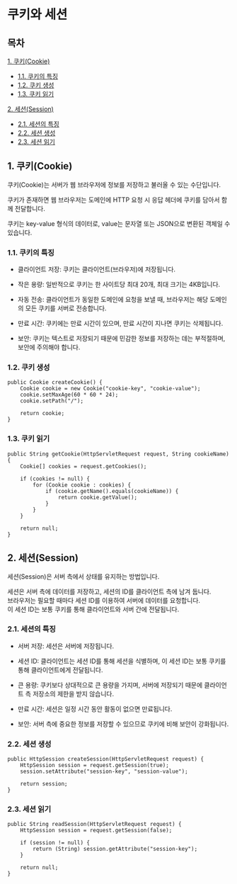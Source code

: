 # 쿠키와 세션

## 목차

[1. 쿠키(Cookie)](#1-쿠키cookie)
- [1.1. 쿠키의 특징](#11-쿠키의-특징)
- [1.2. 쿠키 생성](#12-쿠키-생성)
- [1.3. 쿠키 읽기](#13-쿠키-읽기)

[2. 세션(Session)](#2-세션session)
- [2.1. 세션의 특징](#21-세션의-특징)
- [2.2. 세션 생성](#22-세션-생성)
- [2.3. 세션 읽기](#23-세션-읽기)

## 1. 쿠키(Cookie)

쿠키(Cookie)는 서버가 웹 브라우저에 정보를 저장하고 불러올 수 있는 수단입니다.

쿠키가 존재하면 웹 브라우저는 도메인에 HTTP 요청 시 응답 헤더에 쿠키를 담아서 함께 전달합니다.

쿠키는 key-value 형식의 데이터로, value는 문자열 또는 JSON으로 변환된 객체일 수 있습니다.

### 1.1. 쿠키의 특징

- 클라이언트 저장: 쿠키는 클라이언트(브라우저)에 저장됩니다.

- 작은 용량: 일반적으로 쿠키는 한 사이트당 최대 20개, 최대 크기는 4KB입니다.

- 자동 전송: 클라이언트가 동일한 도메인에 요청을 보낼 때, 브라우저는 해당 도메인의 모든 쿠키를 서버로 전송합니다.

- 만료 시간: 쿠키에는 만료 시간이 있으며, 만료 시간이 지나면 쿠키는 삭제됩니다.

- 보안: 쿠키는 텍스트로 저장되기 때문에 민감한 정보를 저장하는 데는 부적절하며, 보안에 주의해야 합니다.

### 1.2. 쿠키 생성

```
public Cookie createCookie() {
    Cookie cookie = new Cookie("cookie-key", "cookie-value");
    cookie.setMaxAge(60 * 60 * 24);
    cookie.setPath("/");

    return cookie;
}
```

### 1.3. 쿠키 읽기

```
public String getCookie(HttpServletRequest request, String cookieName) {
    Cookie[] cookies = request.getCookies();
    
    if (cookies != null) {
        for (Cookie cookie : cookies) {
            if (cookie.getName().equals(cookieName)) {
                return cookie.getValue();
            }
        }
    }

    return null;
}
```

## 2. 세션(Session)

세션(Session)은 서버 측에서 상태를 유지하는 방법입니다.

세션은 서버 측에 데이터를 저장하고, 세션의 ID를 클라이언트 측에 남겨 둡니다.<br>
브라우저는 필요할 때마다 세션 ID를 이용하여 서버에 데이터를 요청합니다.<br>
이 세션 ID는 보통 쿠키를 통해 클라이언트와 서버 간에 전달됩니다.

### 2.1. 세션의 특징

- 서버 저장: 세션은 서버에 저장됩니다.

- 세션 ID: 클라이언트는 세션 ID를 통해 세션을 식별하며, 이 세션 ID는 보통 쿠키를 통해 클라이언트에게 전달됩니다.

- 큰 용량: 쿠키보다 상대적으로 큰 용량을 가지며, 서버에 저장되기 때문에 클라이언트 측 저장소의 제한을 받지 않습니다.

- 만료 시간: 세션은 일정 시간 동안 활동이 없으면 만료됩니다.

- 보안: 서버 측에 중요한 정보를 저장할 수 있으므로 쿠키에 비해 보안이 강화됩니다.

### 2.2. 세션 생성

```
public HttpSession createSession(HttpServletRequest request) {
    HttpSession session = request.getSession(true);
    session.setAttribute("session-key", "session-value");

    return session;
}
```

### 2.3. 세션 읽기

```
public String readSession(HttpServletRequest request) {
    HttpSession session = request.getSession(false);

    if (session != null) {
        return (String) session.getAttribute("session-key");
    }

    return null;
}
```
